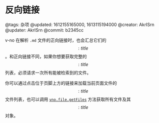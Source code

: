 # 反向链接

@tags: 杂项
@updated: 1612155165000, 1613115194000
@creator: AkrISrn
@updater: AkrISrn
@commit: b2345cc

v-no 在解析 `.md` 文件的正向链接时，也会汇总它们的$$: title $$。和正向链接不同，如果你想要获取完整的$$: title $$列表，必须请求一次所有能被检索到的文件。

你可以通过点击位于页脚上方的链接来加载当前页面文件的$$: title $$文件列表，也可以调用 [`vno.file.getFiles`](/zh/api/file.md "#h2-6") 方法获取所有文件及其$$: title $$对象。
